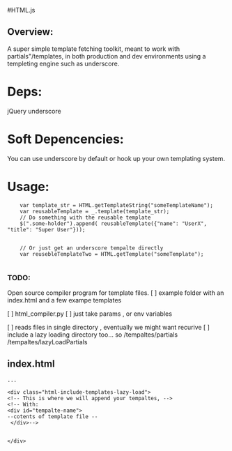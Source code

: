 #HTML.js

## Overview:

A super simple template fetching toolkit, meant to work with partials"/templates, in both production and dev environments using a templeting engine such as underscore.

# Deps:

jQuery
underscore

# Soft Depencencies:

You can use underscore by default or hook up your own templating system.

# Usage:

```
    var template_str = HTML.getTemplateString("someTemplateName");
    var reusableTemplate = _.template(template_str);
    // Do something with the reusable template
    $(".some-holder").append( reusableTemplate({"name": "UserX", "title": "Super User"}));


    // Or just get an underscore tempalte directly
    var reusebleTemplateTwo = HTML.getTemplate("someTemplate");


```

### TODO:
Open source compiler program for template files.
[ ] example folder with an index.html and a few exampe templates

[ ] html_compiler.py 
[ ]  just take params , or env variables

[ ] reads files in single directory , eventually we might want recurive
[ ] include a lazy loading directory too...
so
/tempaltes/partials
/tempaltes/lazyLoadPartials


index.html
-----------------------
```
...

<div class="html-include-templates-lazy-load">
<!-- This is where we will append your tempaltes, -->
<!-- With:
<div id="tempalte-name"> 
--cotents of template file --
 </div>-->


</div>




```


